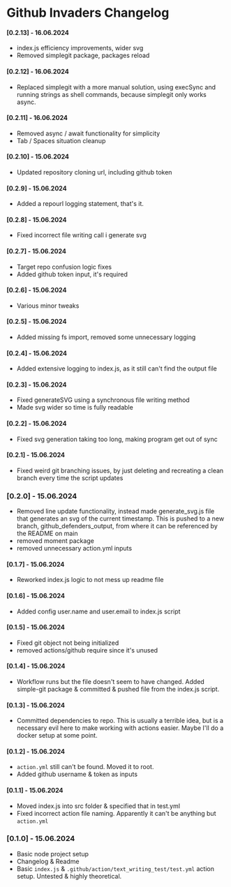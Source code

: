 # Github Invaders Changelog

#### [0.2.13] - 16.06.2024
- index.js efficiency improvements, wider svg
- Removed simplegit package, packages reload

#### [0.2.12] - 16.06.2024
- Replaced simplegit with a more manual solution, using execSync and running strings as shell commands, because simplegit only works async.

#### [0.2.11] - 16.06.2024
- Removed async / await functionality for simplicity
- Tab / Spaces situation cleanup

#### [0.2.10] - 15.06.2024
- Updated repository cloning url, including github token

#### [0.2.9] - 15.06.2024
- Added a repourl logging statement, that's it.

#### [0.2.8] - 15.06.2024
- Fixed incorrect file writing call i generate svg

#### [0.2.7] - 15.06.2024
- Target repo confusion logic fixes
- Added github token input, it's required

#### [0.2.6] - 15.06.2024
- Various minor tweaks

#### [0.2.5] - 15.06.2024
- Added missing fs import, removed some unnecessary logging

#### [0.2.4] - 15.06.2024
- Added extensive logging to index.js, as it still can't find the output file

#### [0.2.3] - 15.06.2024
- Fixed generateSVG using a synchronous file writing method
- Made svg wider so time is fully readable

#### [0.2.2] - 15.06.2024
- Fixed svg generation taking too long, making program get out of sync

#### [0.2.1] - 15.06.2024
- Fixed weird git branching issues, by just deleting and recreating a clean branch every time the script updates

### [0.2.0] - 15.06.2024
- Removed line update functionality, instead made generate_svg.js file that generates an svg of the current timestamp. This is pushed to a new branch, github_defenders_output, from where it can be referenced by the README on main
- removed moment package
- removed unnecessary action.yml inputs

#### [0.1.7] - 15.06.2024
- Reworked index.js logic to not mess up readme file

#### [0.1.6] - 15.06.2024
- Added config user.name and user.email to index.js script

#### [0.1.5] - 15.06.2024
- Fixed git object not being initialized
- removed actions/github require since it's unused

#### [0.1.4] - 15.06.2024
- Workflow runs but the file doesn't seem to have changed. Added simple-git package & committed & pushed file from the index.js script.

#### [0.1.3] - 15.06.2024
- Committed dependencies to repo. This is usually a terrible idea, but is a necessary evil here to make working with actions easier. Maybe I'll do a docker setup at some point.

#### [0.1.2] - 15.06.2024
- `action.yml` still can't be found. Moved it to root.
- Added github username & token as inputs

#### [0.1.1] - 15.06.2024
- Moved index.js into src folder & specified that in test.yml
- Fixed incorrect action file naming. Apparently it can't be anything but `action.yml`

### [0.1.0] - 15.06.2024
- Basic node project setup
- Changelog & Readme
- Basic `index.js` & `.github/action/text_writing_test/test.yml` action setup. Untested & highly theoretical.